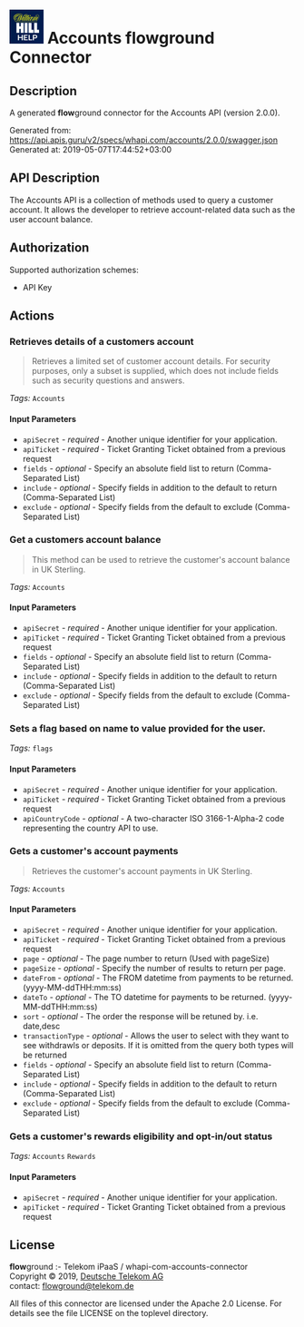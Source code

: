 # ![LOGO](logo.png) Accounts **flow**ground Connector

## Description

A generated **flow**ground connector for the Accounts API (version 2.0.0).

Generated from: https://api.apis.guru/v2/specs/whapi.com/accounts/2.0.0/swagger.json<br/>
Generated at: 2019-05-07T17:44:52+03:00

## API Description

The Accounts API is a collection of methods used to query a customer account. It allows the developer to retrieve account-related data such as the user account balance.

## Authorization

Supported authorization schemes:
- API Key
## Actions

### Retrieves details of a customers account

> Retrieves a limited set of customer account details. For security purposes, only a subset is supplied, which does not include fields such as security questions and answers.

*Tags:* `Accounts`

#### Input Parameters
* `apiSecret` - _required_ - Another unique identifier for your application.
* `apiTicket` - _required_ - Ticket Granting Ticket obtained from a previous request
* `fields` - _optional_ - Specify an absolute field list to return (Comma-Separated List)
* `include` - _optional_ - Specify fields in addition to the default to return (Comma-Separated List)
* `exclude` - _optional_ - Specify fields from the default to exclude (Comma-Separated List)

### Get a customers account balance

> This method can be used to retrieve the customer's account balance in UK Sterling.

*Tags:* `Accounts`

#### Input Parameters
* `apiSecret` - _required_ - Another unique identifier for your application.
* `apiTicket` - _required_ - Ticket Granting Ticket obtained from a previous request
* `fields` - _optional_ - Specify an absolute field list to return (Comma-Separated List)
* `include` - _optional_ - Specify fields in addition to the default to return (Comma-Separated List)
* `exclude` - _optional_ - Specify fields from the default to exclude (Comma-Separated List)

### Sets a flag based on name to value provided for the user.

*Tags:* `flags`

#### Input Parameters
* `apiSecret` - _required_ - Another unique identifier for your application.
* `apiTicket` - _required_ - Ticket Granting Ticket obtained from a previous request
* `apiCountryCode` - _optional_ - A two-character ISO 3166-1-Alpha-2 code representing the country API to use.

### Gets a customer's account payments

> Retrieves the customer's account payments in UK Sterling.

*Tags:* `Accounts`

#### Input Parameters
* `apiSecret` - _required_ - Another unique identifier for your application.
* `apiTicket` - _required_ - Ticket Granting Ticket obtained from a previous request
* `page` - _optional_ - The page number to return (Used with pageSize)
* `pageSize` - _optional_ - Specify the number of results to return per page.
* `dateFrom` - _optional_ - The FROM datetime from payments to be returned. (yyyy-MM-ddTHH:mm:ss)
* `dateTo` - _optional_ - The TO datetime for payments to be returned. (yyyy-MM-ddTHH:mm:ss)
* `sort` - _optional_ - The order the response will be retuned by. i.e. date,desc
* `transactionType` - _optional_ - Allows the user to select with they want to see withdrawls or deposits. If it is omitted from the query both types will be returned
* `fields` - _optional_ - Specify an absolute field list to return (Comma-Separated List)
* `include` - _optional_ - Specify fields in addition to the default to return (Comma-Separated List)
* `exclude` - _optional_ - Specify fields from the default to exclude (Comma-Separated List)

### Gets a customer's rewards eligibility and opt-in/out status

*Tags:* `Accounts` `Rewards`

#### Input Parameters
* `apiSecret` - _required_ - Another unique identifier for your application.
* `apiTicket` - _required_ - Ticket Granting Ticket obtained from a previous request

## License

**flow**ground :- Telekom iPaaS / whapi-com-accounts-connector<br/>
Copyright © 2019, [Deutsche Telekom AG](https://www.telekom.de)<br/>
contact: flowground@telekom.de

All files of this connector are licensed under the Apache 2.0 License. For details
see the file LICENSE on the toplevel directory.
